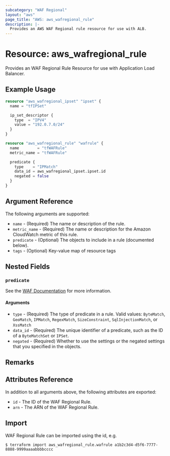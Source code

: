 ```yaml
---
subcategory: "WAF Regional"
layout: "aws"
page_title: "AWS: aws_wafregional_rule"
description: |-
  Provides an AWS WAF Regional rule resource for use with ALB.
---
```


# Resource: aws_wafregional_rule

Provides an WAF Regional Rule Resource for use with Application Load Balancer.

## Example Usage

```terraform
resource "aws_wafregional_ipset" "ipset" {
  name = "tfIPSet"

  ip_set_descriptor {
    type  = "IPV4"
    value = "192.0.7.0/24"
  }
}

resource "aws_wafregional_rule" "wafrule" {
  name        = "tfWAFRule"
  metric_name = "tfWAFRule"

  predicate {
    type    = "IPMatch"
    data_id = aws_wafregional_ipset.ipset.id
    negated = false
  }
}
```

## Argument Reference

The following arguments are supported:

* `name` - (Required) The name or description of the rule.
* `metric_name` - (Required) The name or description for the Amazon CloudWatch metric of this rule.
* `predicate` - (Optional) The objects to include in a rule (documented below).
* `tags` - (Optional) Key-value map of resource tags

## Nested Fields

### `predicate`

See the [WAF Documentation](https://docs.aws.amazon.com/waf/latest/APIReference/API_Predicate.html) for more information.

#### Arguments

* `type` - (Required) The type of predicate in a rule. Valid values: `ByteMatch`, `GeoMatch`, `IPMatch`, `RegexMatch`, `SizeConstraint`, `SqlInjectionMatch`, or `XssMatch`
* `data_id` - (Required) The unique identifier of a predicate, such as the ID of a `ByteMatchSet` or `IPSet`.
* `negated` - (Required) Whether to use the settings or the negated settings that you specified in the objects.

## Remarks

## Attributes Reference

In addition to all arguments above, the following attributes are exported:

* `id` - The ID of the WAF Regional Rule.
* `arn` - The ARN of the WAF Regional Rule.

## Import

WAF Regional Rule can be imported using the id, e.g.

```
$ terraform import aws_wafregional_rule.wafrule a1b2c3d4-d5f6-7777-8888-9999aaaabbbbcccc
```
